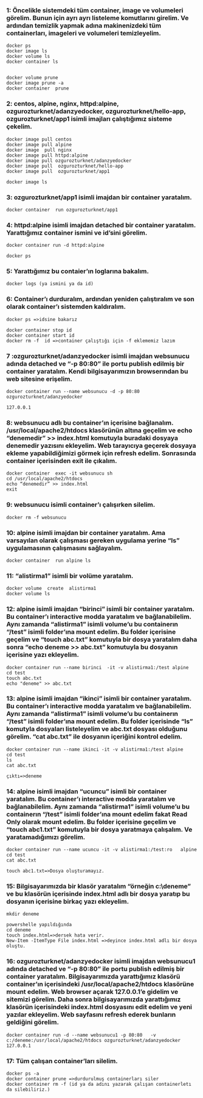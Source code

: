### 1: Öncelikle sistemdeki tüm container, image ve volumeleri görelim. Bunun için ayrı ayrı listeleme komutlarını girelim. Ve ardından temizlik yapmak adına makinenizdeki tüm containerları, imageleri ve volumeleri temizleyelim.

````
docker ps
docker image ls
docker volume ls
docker container ls


docker volume prune
docker image prune -a
docker container  prune
````

### 2: centos, alpine, nginx, httpd:alpine, ozgurozturknet/adanzyedocker, ozgurozturknet/hello-app, ozgurozturknet/app1 isimli imajları çalıştığımız sisteme çekelim. 

````
docker image pull centos
docker image pull alpine
docker image  pull nginx
docker image pull httpd:alpine
docker image pull ozgurozturknet/adanzyedocker
docker image pull  ozgurozturknet/hello-app
docker image pull  ozgurozturknet/app1

docker image ls
````

### 3: ozgurozturknet/app1 isimli imajdan bir container yaratalım.

````
docker container  run ozgurozturknet/app1 
````

### 4: httpd:alpine isimli imajdan detached bir container yaratalım. Yarattığımız container ismini ve id’sini görelim. 

```
docker container run -d httpd:alpine

docker ps

```

### 5: Yarattığımız bu contaier’ın loglarına bakalım.

```
docker logs (ya ismini ya da id)
```

### 6: Container’ı durduralım, ardından yeniden çalıştıralım ve son olarak container’ı sistemden kaldıralım. 

```
docker ps =>idsine bakarız

docker container stop id
docker container start id 
docker rm -f  id =>container çalıştığı için -f eklememiz lazım
```

### 7 :ozgurozturknet/adanzyedocker isimli imajdan websunucu adında detached ve “-p 80:80” ile portu publish edilmiş bir container yaratalım. Kendi bilgisayarımızın browserından bu web sitesine erişelim.

```
docker container run --name websunucu -d -p 80:80  ozgurozturknet/adanzyedocker 

127.0.0.1
```

### 8: websunucu adlı bu container’ın içerisine bağlanalım. /usr/local/apache2/htdocs klasörünün altına geçelim ve echo “denemedir” >> index.html komutuyla buradaki dosyaya denemedir yazısını ekleyelim. Web tarayıcıya geçerek dosyaya ekleme yapabildiğimizi görmek için refresh edelim. Sonrasında container içerisinden exit ile çıkalım.

```
docker container  exec -it websunucu sh
cd /usr/local/apache2/htdocs
echo “denemedir” >> index.html
exit
```

### 9: websunucu isimli container’ı çalışırken silelim.

```
docker rm -f websunucu

```

### 10: alpine isimli imajdan bir container yaratalım. Ama varsayılan olarak çalışması gereken uygulama yerine “ls” uygulamasının çalışmasını sağlayalım.

```
docker container  run alpine ls
```

### 11: “alistirma1” isimli bir volüme yaratalım. 

```
docker volume  create  alistirma1
docker volume ls
```

### 12: alpine isimli imajdan “birinci” isimli bir container yaratalım. Bu container’ı interactive modda yaratalım ve bağlanabilelim. Aynı zamanda “alistirma1” isimli volume’u bu containerın “/test” isimli folder’ına mount edelim. Bu folder içerisine geçelim ve “touch abc.txt” komutuyla bir dosya yaratalım daha sonra “echo deneme >> abc.txt” komutuyla bu dosyanın içerisine yazı ekleyelim. 

```
docker container run --name birinci  -it -v alistirma1:/test alpine
cd test
touch abc.txt
echo "deneme" >> abc.txt
```

### 13: alpine isimli imajdan “ikinci” isimli bir container yaratalım. Bu container’ı interactive modda yaratalım ve bağlanabilelim. Aynı zamanda “alistirma1” isimli volume’u bu containerın “/test” isimli folder’ına mount edelim. Bu folder içerisinde “ls” komutyla dosyaları listeleyelim ve abc.txt dosyası olduğunu görelim. “cat abc.txt” ile dosyanın içeriğini kontrol edelim. 
```
docker container run --name ikinci -it -v alistirma1:/test alpine
cd test
ls
cat abc.txt

çıktı=>deneme
```

### 14: alpine isimli imajdan “ucuncu” isimli bir container yaratalım. Bu container’ı interactive modda yaratalım ve bağlanabilelim. Aynı zamanda “alistirma1” isimli volume’u bu containerın “/test” isimli folder’ına mount edelim fakat Read Only olarak mount edelim. Bu folder içerisine geçelim ve “touch abc1.txt” komutuyla bir dosya yaratmaya çalışalım. Ve yaratamadığımızı görelim.
```
docker container run --name ucuncu -it -v alistirma1:/test:ro   alpine
cd test
cat abc.txt

touch abc1.txt=>Dosya oluşturamayız.
```

### 15: Bilgisayarımızda bir klasör yaratalım “örneğin c:\deneme” ve bu klasörün içerisinde index.html adlı bir dosya yaratıp bu dosyanın içerisine birkaç yazı ekleyelim.

```
mkdir deneme

powershelle yapıldığında
cd deneme
touch index.html=>dersek hata verir.
New-Item -ItemType File index.html =>deyince index.html adlı bir dosya oluştu.
```

### 16: ozgurozturknet/adanzyedocker isimli imajdan websunucu1 adında detached ve “-p 80:80” ile portu publish edilmiş bir container yaratalım. Bilgisayarımızda yarattığımız klasörü container’ın içerisindeki /usr/local/apache2/htdocs klasörüne mount edelim. Web browser açarak 127.0.0.1’e gidelim ve sitemizi görelim. Daha sonra bilgisayarımızda yarattığımız klasörün içerisindeki index.html dosyasını edit edelim ve yeni yazılar ekleyelim. Web sayfasını refresh ederek bunların geldiğini görelim.

```
docker container run -d --name websunucu1 -p 80:80   -v c:/deneme:/usr/local/apache2/htdocs ozgurozturknet/adanzyedocker
127.0.0.1

```

### 17: Tüm çalışan container’ları silelim. 

```
docker ps -a
docker container prune =>durdurulmuş containerları siler
docker container rm -f (id ya da adını yazarak çalışan containerletı da silebiliriz.)
```
